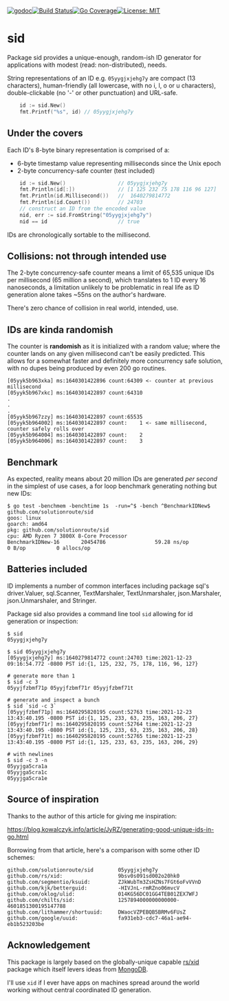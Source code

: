[![godoc](http://img.shields.io/badge/godev-reference-blue.svg?style=flat)](https://pkg.go.dev/github.com/solutionroute/sid?tab=doc)[![Build Status](https://travis-ci.org/solutionroute/sid.svg?branch=master)](https://travis-ci.org/solutionroute/sid)[![Go Coverage](https://img.shields.io/badge/coverage-98.3%25-brightgreen.svg?style=flat)](http://gocover.io/github.com/solutionroute/sid)[![License: MIT](https://img.shields.io/badge/License-MIT-yellow.svg)](https://opensource.org/licenses/MIT)

# sid

Package sid provides a unique-enough, random-ish ID generator for applications
with modest (read: non-distributed), needs.

String representations of an ID e.g. `05yygjxjehg7y` are compact (13
characters), human-friendly (all lowercase, with no i, l, o or u characters),
double-clickable (no '-' or other punctuation) and URL-safe.

```go
    id := sid.New()
    fmt.Printf("%s", id) // 05yygjxjehg7y
```

## Under the covers

Each ID's 8-byte binary representation is comprised of a:

- 6-byte timestamp value representing milliseconds since the Unix epoch
- 2-byte concurrency-safe counter (test included)

```go
    id := sid.New()                 // 05yygjxjehg7y
    fmt.Println(id[:])              // [1 125 232 75 178 116 96 127]
    fmt.Println(id.Millisecond())   //  1640279814772 
    fmt.Println(id.Count())         // 24703
    // construct an ID from the encoded value
    nid, err := sid.FromString("05yygjxjehg7y") 
    nid == id                       // true
```

IDs are chronologically sortable to the millisecond.

## Collisions: not through intended use

The 2-byte concurrency-safe counter means a limit of 65,535 unique IDs per
millisecond (65 million a second), which translates to 1 ID every 16
nanoseconds, a limitation unlikely to be problematic in real life as ID
generation alone takes ~55ns on the author's hardware.

There's zero chance of collision in real world, intended, use.

## IDs are kinda randomish

The counter is **randomish** as it is initialized with a random value; where the
counter lands on any given millisecond can't be easily predicted. This allows for
a somewhat faster and definitely more concurrency safe solution, with no dupes being
produced by even 200 go routines.

    [05yyk5b963xka] ms:1640301422896 count:64309 <- counter at previous millisecond
    [05yyk5b967xkc] ms:1640301422897 count:64310
    .
    .
    .
    [05yyk5b967zzy] ms:1640301422897 count:65535
    [05yyk5b964002] ms:1640301422897 count:    1 <- same millisecond, counter safely rolls over
    [05yyk5b964004] ms:1640301422897 count:    2
    [05yyk5b964006] ms:1640301422897 count:    3

## Benchmark

As expected, reality means about 20 million IDs are generated *per second* in
the simplest of use cases, a for loop benchmark generating nothing but new IDs:

    $ go test -benchmem -benchtime 1s  -run=^$ -bench ^BenchmarkIDNew$ github.com/solutionroute/sid
    goos: linux
    goarch: amd64
    pkg: github.com/solutionroute/sid
    cpu: AMD Ryzen 7 3800X 8-Core Processor
    BenchmarkIDNew-16       20454786                59.28 ns/op            0 B/op          0 allocs/op

## Batteries included

ID implements a number of common interfaces including package sql's
driver.Valuer, sql.Scanner, TextMarshaler, TextUnmarshaler, json.Marshaler,
json.Unmarshaler, and Stringer.

Package sid also provides a command line tool `sid` allowing for id generation or inspection:

    $ sid
    05yygjxjehg7y

    $ sid 05yygjxjehg7y
    [05yygjxjehg7y] ms:1640279814772 count:24703 time:2021-12-23 09:16:54.772 -0800 PST id:{1, 125, 232, 75, 178, 116, 96, 127}

    # generate more than 1
    $ sid -c 3
    05yyjfzbmf71p 05yyjfzbmf71r 05yyjfzbmf71t

    # generate and inspect a bunch
    $ sid `sid -c 3`
    [05yyjfzbmf71p] ms:1640295820195 count:52763 time:2021-12-23 13:43:40.195 -0800 PST id:{1, 125, 233, 63, 235, 163, 206, 27}
    [05yyjfzbmf71r] ms:1640295820195 count:52764 time:2021-12-23 13:43:40.195 -0800 PST id:{1, 125, 233, 63, 235, 163, 206, 28}
    [05yyjfzbmf71t] ms:1640295820195 count:52765 time:2021-12-23 13:43:40.195 -0800 PST id:{1, 125, 233, 63, 235, 163, 206, 29}

    # with newlines
    $ sid -c 3 -n
    05yyjga5cra1a
    05yyjga5cra1c
    05yyjga5cra1e

## Source of inspiration

Thanks to the author of this article for giving me inspiration:

https://blog.kowalczyk.info/article/JyRZ/generating-good-unique-ids-in-go.html

Borrowing from that article, here's a comparison with some other ID schemes:

    github.com/solutionroute/sid        05yygjxjehg7y
    github.com/rs/xid:                  9bsv0s091sd002o20hk0
    github.com/segmentio/ksuid:         ZJkWubTm3ZsHZNs7FGt6oFvVVnD
    github.com/kjk/betterguid:          -HIVJnL-rmRZno06mvcV
    github.com/oklog/ulid:              014KG56DC01GG4TEB01ZEX7WFJ
    github.com/chilts/sid:              1257894000000000000-4601851300195147788
    github.com/lithammer/shortuuid:     DWaocVZPEBQB5BRMv6FUsZ
    github.com/google/uuid:             fa931eb3-cdc7-46a1-ae94-eb1b523203be

## Acknowledgement

This package is largely based on the globally-unique capable
[rs/xid](https://github.com/rs/xid) package which itself levers ideas from
[MongoDB](https://docs.mongodb.com/manual/reference/method/ObjectId/).

I'll use `xid` if I ever have apps on machines spread around the world working
without central coordinated ID generation.
